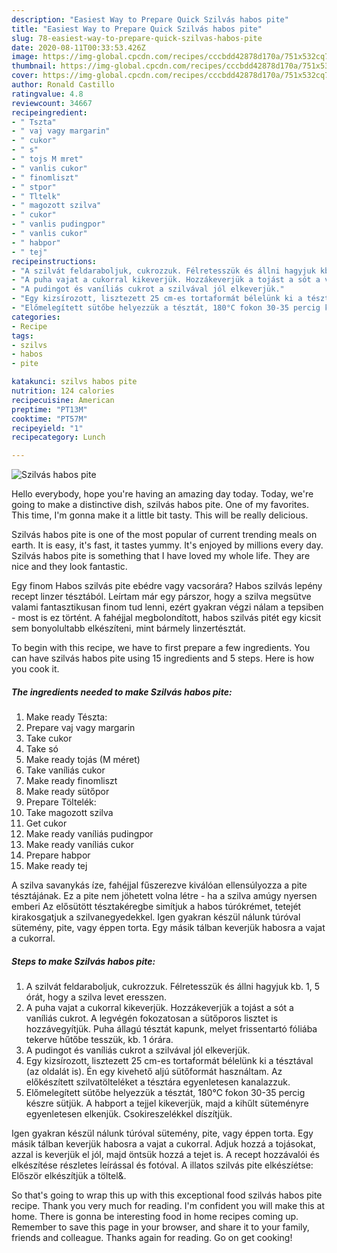 ```yaml
---
description: "Easiest Way to Prepare Quick Szilvás habos pite"
title: "Easiest Way to Prepare Quick Szilvás habos pite"
slug: 78-easiest-way-to-prepare-quick-szilvas-habos-pite
date: 2020-08-11T00:33:53.426Z
image: https://img-global.cpcdn.com/recipes/cccbdd42878d170a/751x532cq70/szilvas-habos-pite-recept-foto.jpg
thumbnail: https://img-global.cpcdn.com/recipes/cccbdd42878d170a/751x532cq70/szilvas-habos-pite-recept-foto.jpg
cover: https://img-global.cpcdn.com/recipes/cccbdd42878d170a/751x532cq70/szilvas-habos-pite-recept-foto.jpg
author: Ronald Castillo
ratingvalue: 4.8
reviewcount: 34667
recipeingredient:
- " Tszta"
- " vaj vagy margarin"
- " cukor"
- " s"
- " tojs M mret"
- " vanlis cukor"
- " finomliszt"
- " stpor"
- " Tltelk"
- " magozott szilva"
- " cukor"
- " vanlis pudingpor"
- " vanlis cukor"
- " habpor"
- " tej"
recipeinstructions:
- "A szilvát feldaraboljuk, cukrozzuk. Félretesszük és állni hagyjuk kb. 1, 5 órát, hogy a szilva levet eresszen."
- "A puha vajat a cukorral kikeverjük. Hozzákeverjük a tojást a sót a vaníliás cukrot. A legvégén fokozatosan a sütőporos lisztet is hozzávegyítjük. Puha állagú tésztát kapunk, melyet frissentartó fóliába tekerve hűtőbe tesszük, kb. 1 órára."
- "A pudingot és vaníliás cukrot a szilvával jól elkeverjük."
- "Egy kizsírozott, lisztezett 25 cm-es tortaformát bélelünk ki a tésztával (az oldalát is). Én egy kivehető aljú sütőformát használtam. Az előkészített szilvatölteléket a tésztára egyenletesen kanalazzuk."
- "Előmelegített sütőbe helyezzük a tésztát, 180°C fokon 30-35 percig készre sütjük. A habport a tejjel kikeverjük, majd a kihűlt süteményre egyenletesen elkenjük. Csokireszelékkel díszítjük."
categories:
- Recipe
tags:
- szilvs
- habos
- pite

katakunci: szilvs habos pite 
nutrition: 124 calories
recipecuisine: American
preptime: "PT13M"
cooktime: "PT57M"
recipeyield: "1"
recipecategory: Lunch

---
```



![Szilvás habos pite](https://img-global.cpcdn.com/recipes/cccbdd42878d170a/751x532cq70/szilvas-habos-pite-recept-foto.jpg)

Hello everybody, hope you're having an amazing day today. Today, we're going to make a distinctive dish, szilvás habos pite. One of my favorites. This time, I'm gonna make it a little bit tasty. This will be really delicious.

Szilvás habos pite is one of the most popular of current trending meals on earth. It is easy, it's fast, it tastes yummy. It's enjoyed by millions every day. Szilvás habos pite is something that I have loved my whole life. They are nice and they look fantastic.

Egy finom Habos szilvás pite ebédre vagy vacsorára? Habos szilvás lepény recept linzer tésztából. Leírtam már egy párszor, hogy a szilva megsütve valami fantasztikusan finom tud lenni, ezért gyakran végzi nálam a tepsiben - most is ez történt. A fahéjjal megbolondított, habos szilvás pitét egy kicsit sem bonyolultabb elkészíteni, mint bármely linzertésztát.


To begin with this recipe, we have to first prepare a few ingredients. You can have szilvás habos pite using 15 ingredients and 5 steps. Here is how you cook it.

<!--inarticleads1-->

##### The ingredients needed to make Szilvás habos pite:

1. Make ready  Tészta:
1. Prepare  vaj vagy margarin
1. Take  cukor
1. Take  só
1. Make ready  tojás (M méret)
1. Take  vaníliás cukor
1. Make ready  finomliszt
1. Make ready  sütőpor
1. Prepare  Töltelék:
1. Take  magozott szilva
1. Get  cukor
1. Make ready  vaníliás pudingpor
1. Make ready  vaníliás cukor
1. Prepare  habpor
1. Make ready  tej


A szilva savanykás íze, fahéjjal fűszerezve kiválóan ellensúlyozza a pite tésztájának. Ez a pite nem jöhetett volna létre - ha a szilva amúgy nyersen emberi Az elősütött tésztakéregbe simítjuk a habos túrókrémet, tetejét kirakosgatjuk a szilvanegyedekkel. Igen gyakran készül nálunk túróval sütemény, pite, vagy éppen torta. Egy másik tálban keverjük habosra a vajat a cukorral. 

<!--inarticleads2-->

##### Steps to make Szilvás habos pite:

1. A szilvát feldaraboljuk, cukrozzuk. Félretesszük és állni hagyjuk kb. 1, 5 órát, hogy a szilva levet eresszen.
1. A puha vajat a cukorral kikeverjük. Hozzákeverjük a tojást a sót a vaníliás cukrot. A legvégén fokozatosan a sütőporos lisztet is hozzávegyítjük. Puha állagú tésztát kapunk, melyet frissentartó fóliába tekerve hűtőbe tesszük, kb. 1 órára.
1. A pudingot és vaníliás cukrot a szilvával jól elkeverjük.
1. Egy kizsírozott, lisztezett 25 cm-es tortaformát bélelünk ki a tésztával (az oldalát is). Én egy kivehető aljú sütőformát használtam. Az előkészített szilvatölteléket a tésztára egyenletesen kanalazzuk.
1. Előmelegített sütőbe helyezzük a tésztát, 180°C fokon 30-35 percig készre sütjük. A habport a tejjel kikeverjük, majd a kihűlt süteményre egyenletesen elkenjük. Csokireszelékkel díszítjük.


Igen gyakran készül nálunk túróval sütemény, pite, vagy éppen torta. Egy másik tálban keverjük habosra a vajat a cukorral. Adjuk hozzá a tojásokat, azzal is keverjük el jól, majd öntsük hozzá a tejet is. A recept hozzávalói és elkészítése részletes leírással és fotóval. A illatos szilvás pite elkészíétse: Először elkészítjük a töltel&amp;. 

So that's going to wrap this up with this exceptional food szilvás habos pite recipe. Thank you very much for reading. I'm confident you will make this at home. There is gonna be interesting food in home recipes coming up. Remember to save this page in your browser, and share it to your family, friends and colleague. Thanks again for reading. Go on get cooking!

